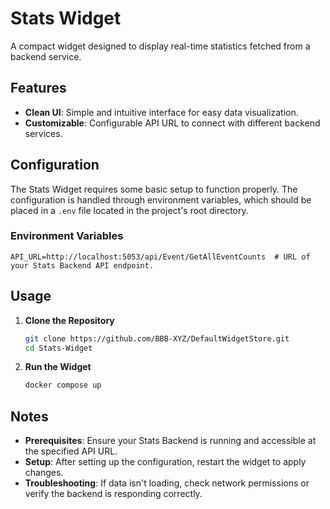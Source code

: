# Stats Widget
A compact widget designed to display real-time statistics fetched from a backend service.

## Features
- **Clean UI**: Simple and intuitive interface for easy data visualization.
- **Customizable**: Configurable API URL to connect with different backend services.

## Configuration
The Stats Widget requires some basic setup to function properly. The configuration is handled through environment variables, which should be placed in a `.env` file located in the project's root directory.

### Environment Variables
```env
API_URL=http://localhost:5053/api/Event/GetAllEventCounts  # URL of your Stats Backend API endpoint.
```

## Usage

1. **Clone the Repository**
   ```bash
   git clone https://github.com/BBB-XYZ/DefaultWidgetStore.git
   cd Stats-Widget
   ```

3. **Run the Widget**
   ```bash
   docker compose up
   ```

## Notes

- **Prerequisites**: Ensure your Stats Backend is running and accessible at the specified API URL.
- **Setup**: After setting up the configuration, restart the widget to apply changes.
- **Troubleshooting**: If data isn't loading, check network permissions or verify the backend is responding correctly.
